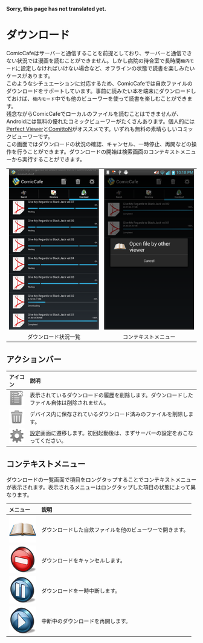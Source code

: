 **Sorry, this page has not translated yet.**

# ダウンロード
ComicCafeはサーバーと通信することを前提としており、サーバーと通信できない状況では漫画を読むことができません。しかし病院の待合室で長時間`機内モード`に設定しなければいけない場合など、オフラインの状態で読書を楽しみたいケースがあります。  
このようなシチュエーションに対応するため、ComicCafeでは自炊ファイルのダウンロードをサポートしています。事前に読みたい本を端末にダウンロードしておけば、`機内モード`中でも他のビューワーを使って読書を楽しむことができます。  
残念ながらComicCafeでローカルのファイルを読むことはできませんが、Androidには無料の優れたコミックビューワーがたくさんあります。個人的には[Perfect Viewer](https://play.google.com/store/apps/details?id=com.rookiestudio.perfectviewer&hl=ja)と[ComittoN](https://play.google.com/store/apps/details?id=jp.dip.muracoro.comitton&hl=ja)がオススメです。いずれも無料の素晴らしいコミックビューワーです。  
この画面ではダウンロードの状況の確認、キャンセル、一時停止、再開などの操作を行うことができます。ダウンロードの開始は検索画面のコンテキストメニューから実行することができます。

<table border='0'>
<tr>
<td>
<img src='https://raw.githubusercontent.com/burton999dev/ComicCafeHelp/master/images/en/client/Download.png' width='250px'/>
</td>
<td>
<img src='https://raw.githubusercontent.com/burton999dev/ComicCafeHelp/master/images/en/client/Download2.png' width='250px'/>
</td>
</tr>
<tr>
<td align='center'>ダウンロード状況一覧</td>
<td align='center'>コンテキストメニュー</td>
</tr>
</table>


## アクションバー

|アイコン|説明|
|:-----------|:------------|
![](https://raw.githubusercontent.com/burton999dev/ComicCafeHelp/master/images/client/actionbar_menu/action_delete_file.png)|表示されているダウンロードの履歴を削除します。ダウンロードしたファイル自体は削除されません。
![](https://raw.githubusercontent.com/burton999dev/ComicCafeHelp/master/images/client/actionbar_menu/action_trashcan.png)|デバイス内に保存されているダウンロード済みのファイルを削除します。
![](https://raw.githubusercontent.com/burton999dev/ComicCafeHelp/master/images/client/actionbar_menu/action_preferences.png)|[設定](../Settings.mkd)画面に遷移します。初回起動後は、まずサーバーの設定をおこなってください。


## <a name ="context_menu">コンテキストメニュー</a>
ダウンロードの一覧画面で項目をロングタップすることでコンテキストメニューが表示されます。表示されるメニューはロングタップした項目の状態によって異なります。  

|メニュー|説明|
|:-----------|:------------|
![](https://raw.githubusercontent.com/burton999dev/ComicCafeHelp/master/images/client/context_menu/context_menu_open_book.png)|ダウンロードした自炊ファイルを他のビューワーで開きます。
![](https://raw.githubusercontent.com/burton999dev/ComicCafeHelp/master/images/client/context_menu/context_menu_cancel.png)|ダウンロードをキャンセルします。
![](https://raw.githubusercontent.com/burton999dev/ComicCafeHelp/master/images/client/context_menu/context_menu_pause.png)|ダウンロードを一時中断します。
![](https://raw.githubusercontent.com/burton999dev/ComicCafeHelp/master/images/client/context_menu/context_menu_resume.png)|中断中のダウンロードを再開します。
